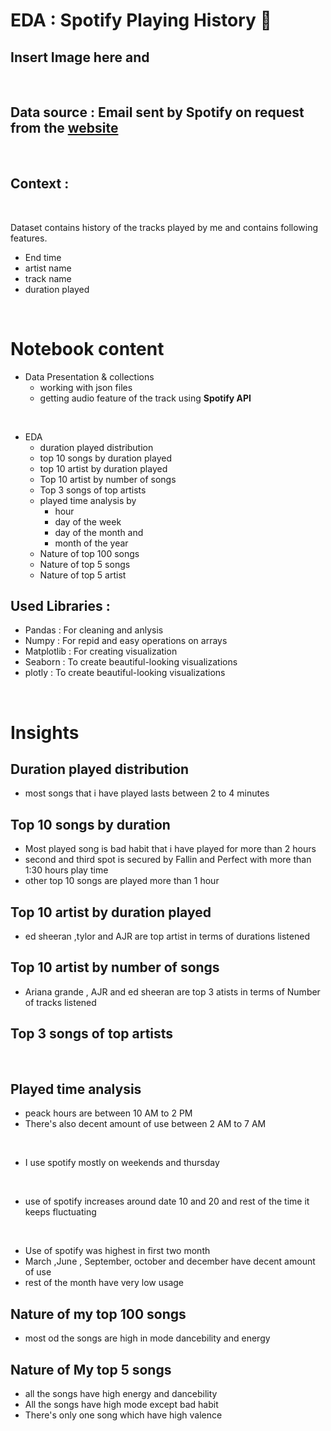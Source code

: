 # EDA : Spotify Playing History 🎵

## Insert Image here and

</br>

## Data source : Email sent by Spotify on request from the [website](https://www.spotify.com/us/account/privacy/)

</br>

## Context :
</br>

Dataset contains history of the tracks played by me and contains following features. 

- End time
- artist name 
- track name 
- duration played 

</br>

# Notebook content

- Data Presentation & collections 
  - working with json files  
  -  getting audio feature of the track using **Spotify API**

</br>

- EDA 
  - duration played distribution
  - top 10 songs by duration played
  - top 10 artist by duration played
  - Top 10 artist by number of songs
  - Top 3 songs of top artists
  - played time analysis by 
      - hour
      - day of the week 
      -  day of the month and
      -   month of the year
  - Nature of  top 100 songs 
  - Nature of top 5 songs
  - Nature of top 5 artist

## Used Libraries :
- Pandas : For cleaning and anlysis
- Numpy  : For repid and easy operations on arrays
- Matplotlib : For creating visualization
- Seaborn : To create beautiful-looking visualizations   
- plotly : To create beautiful-looking visualizations   

</br>

# Insights

## Duration played distribution

- most songs that i have played lasts between 2 to 4 minutes

## Top 10 songs by duration

- Most played song is bad habit that i have played for more than 2 hours 
- second and third spot is secured by Fallin and Perfect with more than 1:30 hours play time
- other top 10 songs are played more than 1 hour 

## Top 10 artist by duration played

- ed sheeran ,tylor and AJR  are top artist in terms of durations listened 

## Top 10 artist by number of songs

- Ariana grande , AJR and ed sheeran are top 3 atists in terms of Number of tracks listened

## Top 3 songs of top artists

</br>

## Played time analysis

- peack hours are between 10 AM to 2 PM
- There's also decent amount of use between 2 AM to 7 AM 

</br>

- I use spotify mostly on weekends and thursday

</br>

- use of spotify increases around date 10 and 20 and rest of the time it keeps fluctuating 

</br>

- Use of spotify was highest in first two month
- March ,June , September, october and december have decent amount of use
- rest of the month have very low usage

## Nature of my top 100 songs

- most od the songs are high in mode dancebility and energy 

## Nature of My top 5 songs

- all the songs have high energy and dancebility
- All the songs have high mode except bad habit
- There's only one song which have high valence

